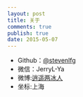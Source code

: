 ```yaml
---
layout: post
title: 关于
comments: true
publish: true
date: 2015-05-07
---
```



* Github：[@stevenlfg](https://github.com/stevenlfg)
* 微信：JerryL-Ya
* 微博:[逍遥两冰人](http://weibo.com/5575043770)
* 坐标:上海
